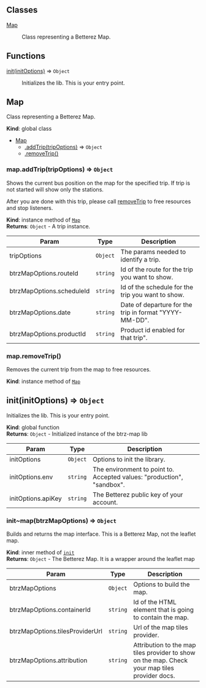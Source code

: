 ## Classes

<dl>
<dt><a href="#Map">Map</a></dt>
<dd><p>Class representing a Betterez Map.</p>
</dd>
</dl>

## Functions

<dl>
<dt><a href="#init">init(initOptions)</a> ⇒ <code>Object</code></dt>
<dd><p>Initializes the lib. This is your entry point.</p>
</dd>
</dl>

<a name="Map"></a>

## Map
Class representing a Betterez Map.

**Kind**: global class  

* [Map](#Map)
    * [.addTrip(tripOptions)](#Map+addTrip) ⇒ <code>Object</code>
    * [.removeTrip()](#Map+removeTrip)

<a name="Map+addTrip"></a>

### map.addTrip(tripOptions) ⇒ <code>Object</code>
Shows the current bus position on the map for the specified trip. If trip is not started will show only the stations.

After you are done with this trip, please call [removeTrip](removeTrip) to free resources and stop listeners.

**Kind**: instance method of [<code>Map</code>](#Map)  
**Returns**: <code>Object</code> - A trip instance.  

| Param | Type | Description |
| --- | --- | --- |
| tripOptions | <code>Object</code> | The params needed to identify a trip. |
| btrzMapOptions.routeId | <code>string</code> | Id of the route for the trip you want to show. |
| btrzMapOptions.scheduleId | <code>string</code> | Id of the schedule for the trip you want to show. |
| btrzMapOptions.date | <code>string</code> | Date of departure for the trip in format "YYYY-MM-DD". |
| btrzMapOptions.productId | <code>string</code> | Product id enabled for that trip". |

<a name="Map+removeTrip"></a>

### map.removeTrip()
Removes the current trip from the map to free resources.

**Kind**: instance method of [<code>Map</code>](#Map)  
<a name="init"></a>

## init(initOptions) ⇒ <code>Object</code>
Initializes the lib. This is your entry point.

**Kind**: global function  
**Returns**: <code>Object</code> - Initialized instance of the btrz-map lib  

| Param | Type | Description |
| --- | --- | --- |
| initOptions | <code>Object</code> | Options to init the library. |
| initOptions.env | <code>string</code> | The environment to point to. Accepted values: "production", "sandbox". |
| initOptions.apiKey | <code>string</code> | The Betterez public key of your account. |

<a name="init..map"></a>

### init~map(btrzMapOptions) ⇒ <code>Object</code>
Builds and returns the map interface. This is a Betterez Map, not the leaflet map.

**Kind**: inner method of [<code>init</code>](#init)  
**Returns**: <code>Object</code> - The Betterez Map. It is a wrapper around the leaflet map  

| Param | Type | Description |
| --- | --- | --- |
| btrzMapOptions | <code>Object</code> | Options to build the map. |
| btrzMapOptions.containerId | <code>string</code> | Id of the HTML element that is going to contain the map. |
| btrzMapOptions.tilesProviderUrl | <code>string</code> | Url of the map tiles provider. |
| btrzMapOptions.attribution | <code>string</code> | Attribution to the map tiles provider to show on the map. Check your map tiles provider docs. |

